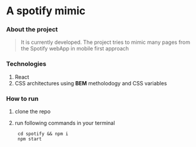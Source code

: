 # A spotify mimic

### About the project
>  It is currently developed. The project tries to mimic many pages from the Spotify webApp in mobile first approach

### Technologies

1. React
2. CSS architectures using __BEM__ metholodogy and CSS variables

### How to run
1. clone the repo
2. run following commands in your terminal

        cd spotify && npm i
        npm start


 

   
